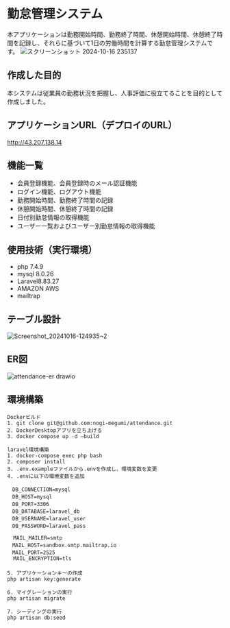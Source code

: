 # 勤怠管理システム
本アプリケーションは勤務開始時間、勤務終了時間、休憩開始時間、休憩終了時間を記録し、それらに基づいて1日の労働時間を計算する勤怠管理システムです。
![スクリーンショット 2024-10-16 235137](https://github.com/user-attachments/assets/c3cf2dc1-b5c3-4eb0-998d-309e25ff973e)


## 作成した目的
本システムは従業員の勤務状況を把握し、人事評価に役立てることを目的として作成しました。

## アプリケーションURL（デプロイのURL）
http://43.207.138.14

## 機能一覧
  - 会員登録機能、会員登録時のメール認証機能
  - ログイン機能、ログアウト機能
  - 勤務開始時間、勤務終了時間の記録
  - 休憩開始時間、休憩終了時間の記録
  - 日付別勤怠情報の取得機能
  - ユーザー一覧およびユーザー別勤怠情報の取得機能
  
## 使用技術（実行環境）
  - php 7.4.9
  - mysql 8.0.26
  - Laravel8.83.27
  - AMAZON AWS
  - mailtrap
  
## テーブル設計
![Screenshot_20241016-124935~2](https://github.com/user-attachments/assets/1225abc1-85d5-47fa-b8bd-1cc57ce03f34)

  
## ER図
![attendance-er drawio](https://github.com/user-attachments/assets/a1a32f40-6b36-4666-a4fe-ebb28a5573e5)

  
## 環境構築
    Dockerビルド
    1. git clone git@github.com:nogi-megumi/attendance.git
    2. DockerDesktopアプリを立ち上げる
    3. docker compose up -d —build
  
    laravel環境構築  
    1. docker-compose exec php bash
    2. composer install
    3. .env.exampleファイルから.envを作成し、環境変数を変更
    4. .envに以下の環境変数を追加
    
    　DB_CONNECTION=mysql
    　DB_HOST=mysql
    　DB_PORT=3306
    　DB_DATABASE=laravel_db
    　DB_USERNAME=laravel_user
    　DB_PASSWORD=laravel_pass

      MAIL_MAILER=smtp  
    　MAIL_HOST=sandbox.smtp.mailtrap.io
    　MAIL_PORT=2525
      MAIL_ENCRYPTION=tls
    　       
    5. アプリケーションキーの作成
    php artisan key:generate
    
    6. マイグレーションの実行
    php artisan migrate
    
    7. シーディングの実行
    php artisan db:seed
